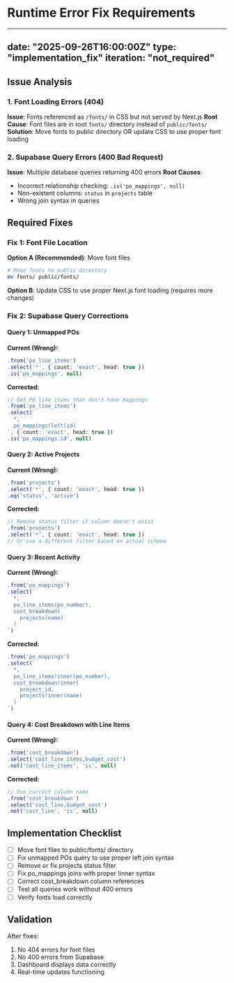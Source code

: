 # Runtime Error Fix Requirements

---
date: "2025-09-26T16:00:00Z"
type: "implementation_fix"
iteration: "not_required"
---

## Issue Analysis

### 1. Font Loading Errors (404)
**Issue**: Fonts referenced as `/fonts/` in CSS but not served by Next.js
**Root Cause**: Font files are in root `fonts/` directory instead of `public/fonts/`
**Solution**: Move fonts to public directory OR update CSS to use proper font loading

### 2. Supabase Query Errors (400 Bad Request)
**Issue**: Multiple database queries returning 400 errors
**Root Causes**:
- Incorrect relationship checking: `.is('po_mappings', null)`
- Non-existent columns: `status` in `projects` table  
- Wrong join syntax in queries

## Required Fixes

### Fix 1: Font File Location
**Option A (Recommended)**: Move font files
```bash
# Move fonts to public directory
mv fonts/ public/fonts/
```

**Option B**: Update CSS to use proper Next.js font loading (requires more changes)

### Fix 2: Supabase Query Corrections

#### Query 1: Unmapped POs
**Current (Wrong):**
```typescript
.from('po_line_items')
.select('*', { count: 'exact', head: true })
.is('po_mappings', null)
```

**Corrected:**
```typescript
// Get PO line items that don't have mappings
.from('po_line_items')
.select(`
  *,
  po_mappings!left(id)
`, { count: 'exact', head: true })
.is('po_mappings.id', null)
```

#### Query 2: Active Projects
**Current (Wrong):**
```typescript
.from('projects')
.select('*', { count: 'exact', head: true })
.eq('status', 'active')
```

**Corrected:**
```typescript
// Remove status filter if column doesn't exist
.from('projects')
.select('*', { count: 'exact', head: true })
// Or use a different filter based on actual schema
```

#### Query 3: Recent Activity
**Current (Wrong):**
```typescript
.from('po_mappings')
.select(`
  *,
  po_line_items(po_number),
  cost_breakdown(
    projects(name)
  )
`)
```

**Corrected:**
```typescript
.from('po_mappings')
.select(`
  *,
  po_line_items!inner(po_number),
  cost_breakdown!inner(
    project_id,
    projects!inner(name)
  )
`)
```

#### Query 4: Cost Breakdown with Line Items
**Current (Wrong):**
```typescript
.from('cost_breakdown')
.select('cost_line_items,budget_cost')
.not('cost_line_items', 'is', null)
```

**Corrected:**
```typescript
// Use correct column name
.from('cost_breakdown')
.select('cost_line,budget_cost')
.not('cost_line', 'is', null)
```

## Implementation Checklist

- [ ] Move font files to public/fonts/ directory
- [ ] Fix unmapped POs query to use proper left join syntax
- [ ] Remove or fix projects status filter
- [ ] Fix po_mappings joins with proper !inner syntax
- [ ] Correct cost_breakdown column references
- [ ] Test all queries work without 400 errors
- [ ] Verify fonts load correctly

## Validation
After fixes:
1. No 404 errors for font files
2. No 400 errors from Supabase
3. Dashboard displays data correctly
4. Real-time updates functioning